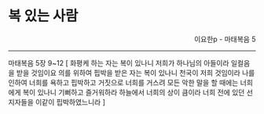 # 복 있는 사람
<p align="right">이요한p - 마태복음 5</p>

----

마태복음 5장 9~12 [
화평케 하는 자는 복이 있나니 저희가 하나님의 아들이라 일컬음을 받을 것임이요
의를 위하여 핍박을 받은 자는 복이 있나니 천국이 저희 것임이라
나를 인하여 너희를 욕하고 핍박하고 거짓으로 너희를 거스려 모든 악한 말을 할 때에는 너희에게 복이 있나니
기뻐하고 즐거워하라 하늘에서 너희의 상이 큼이라 너희 전에 있던 선지자들을 이같이 핍박하였느니라
]

